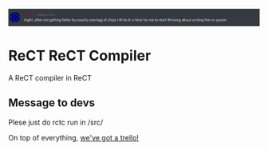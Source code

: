 ![Aight, after not getting fatter by exactly one bag of chips i think it is time for me to start thinking about writing the rrc parser](graphics/discord.png)
# ReCT ReCT Compiler
A ReCT compiler in ReCT

## Message to devs
Plese just do rctc run in /src/


On top of everything, [we've got a trello!](https://trello.com/b/PGpwKlaN/rrcrect-rect-compiler)
